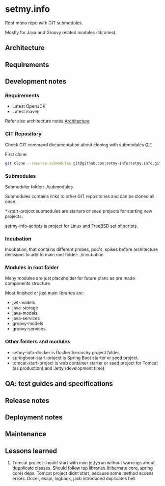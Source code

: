 # setmy.info

Root mono repo with GIT submodules.

Mostly for Java and Groovy related modules (libraries).

## Architecture

## Requirements

## Development notes

### Requirements

- Latest OpenJDK
- Latest maven

Refer also architecture notes [Architecture](../../../it/architecture/index.html)

### GIT Repository

Check GIT command documentation about cloning with submodules [GIT](../../../git.html)

First clone:

```sh
git clone --recurse-submodules git@github.com:setmy-info/setmy.info.git
```

### Submodules

Submoduler folder: ./submodules

Submodules contains links to other GIT repositories and can be cloned all once.

*-start-project submodules are starters or seed projects for starting new projects.

setmy-info-scripts is project for Linux and FreeBSD set of scripts.

### Incubation

Incubation, that contains different probes, poc's, spikes before architecture decisions to add to main root folder: ./incubation

### Modules in root folder

Many modules are just placeholder for future plans as pre made components structure.

Most finished or just main libraries are:

- jwt-models
- java-storage
- java-models
- java-services
- groovy-models
- groovy-services

### Other folders and modules

- setmy-info-docker is Docker hierarchy project folder.
- springboot-start-project is Spring Boot starter or seed project.
- tomcat-start-project is web container starter or seed project for Tomcat (as production) and Jetty (development time).

## QA: test guides and specifications

## Release notes

## Deployment notes

## Maintenance

## Lessons learned

 1. Tomcat project should start with mvn jetty:run without warnings about dupplicate classes. Should follow top libraries (hibernate core, spring core) deps. Tomcat project didnt start, because some method access errors. Dozer, esapi, logback, jaxb introduced duplicates hell.
 